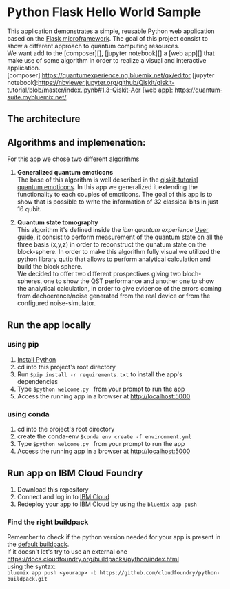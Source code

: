 # Python Flask Hello World Sample

This application demonstrates a simple, reusable Python web application based on the [Flask microframework](http://flask.pocoo.org/).
The goal of this project consist to show a different approach to quantum computing resources.<br/>
We want add to the  [composer][], [jupyter notebook][] a [web app][] that make use of some algorithm in order to realize a visual and interactive application.
[composer]:https://quantumexperience.ng.bluemix.net/qx/editor
[jupyter notebook]:https://nbviewer.jupyter.org/github/Qiskit/qiskit-tutorial/blob/master/index.ipynb#1.3-Qiskit-Aer
[web app]: https://quantum-suite.mybluemix.net/

## The architecture 

## Algorithms and implemenation:
For this app we chose two different algorithms <br/>
1. **Generalized quantum emoticons**<br/>
   The base of this algorithm is well described in the [qiskit-tutorial quantum emoticons][]. In this app we generalized it extending the functionality to
   each couples of emoticons. The goal of this app is to show that is possible to write the information of 32 classical bits in just 16 qubit.
    
2. **Quantum state tomography**<br/>
   This algorithm it's defined inside the *ibm quantum experience* [User guide][], it consist to perform measurement of the quantum state on all the three basis (x,y,z)
   in order to reconstruct the qunatum state on the block-sphere. In order to make this algorithm fully visual we utilized the python library [qutip][] that allows 
   to perform analytical calculation and build the block sphere.<br/>
   We decided to offer two different prospectives giving two bloch-spheres, one to show the QST performance and another one to show the analytical calculation, in order to
   give evidence of the errors coming from dechoerence/noise generated from the real device or from the configured noise-simulator.

[qiskit-tutorial quantum emoticons]:https://github.com/Qiskit/qiskit-tutorials/blob/master/community/hello_world/quantum_emoticon.ipynb
[User guide]:https://quantumexperience.ng.bluemix.net/qx/tutorial?sectionId=full-user-guide&page=002-The_Weird_and_Wonderful_World_of_the_Qubit~2F005-The_Bloch_Sphere
[qutip]:http://qutip.org/
## Run the app locally

### using pip
1. [Install Python][]
1. cd into this project's root directory
1. Run `$pip install -r requirements.txt` to install the app's dependencies
2. Type `$python welcome.py ` from your prompt to run the app
1. Access the running app in a browser at <http://localhost:5000>

### using conda
1. cd into the project's root directory
2. create the conda-env `$conda env create -f environment.yml`
3. Type `$python welcome.py ` from your prompt to run the app
4. Access the running app in a browser at <http://localhost:5000>

[Install Python]: https://www.python.org/downloads/

## Run app on IBM Cloud Foundry

1. Download this repository
2. Connect and log in to [IBM Cloud][]
3. Redeploy your app to IBM Cloud by using the `bluemix app push `

### Find the right buildpack
Remember to check if the python version needed for your app is present in the
[default buildpack](https://console.bluemix.net/docs/runtimes/python/index.html#python_runtime). <br/>
If it doesn't let's try to use an external one <https://docs.cloudfoundry.org/buildpacks/python/index.html> <br/>
using the syntax:<br/>
 `bluemix app push <yourapp> -b https://github.com/cloudfoundry/python-buildpack.git`

[IBM Cloud]: https://www.ibm.com/cloud/
